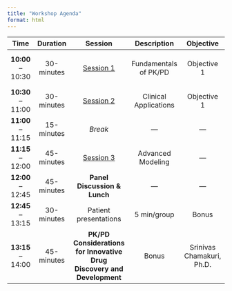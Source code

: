 ```yaml
---
title: "Workshop Agenda"
format: html
---
```


|       Time        |   Duration   |   Session                                       |      Description      |      Objective    |                 Speaker                |
|:-----------------:|:------------:|:-----------------------------------------------:|:---------------------:|:-----------------:|:--------------------------------------:|
| **10:00** – 10:30 |  30-minutes  |  [Session 1](sessions/session_01/template.html) | Fundamentals of PK/PD |    Objective 1    | Jacob K. McPherson, Pharm.D., Ph.D.(c) |
| **10:30** – 11:00 |  30-minutes  |  [Session 2](sessions/session_02/template.html) | Clinical Applications |    Objective 1    |                    "                   |
| **11:00** – 11:15 |  15-minutes  |  *Break*                                        |            —          |         —         |                    —                   |
| **11:15** – 12:00 |  45-minutes  |  [Session 3](sessions/session_03/template.html) |   Advanced Modeling   |         —         |                    "                   |
| **12:00** – 12:45 |  45-minutes  |  **Panel Discussion & Lunch**                   |            —          |         —         |                    —                   |
| **12:45** – 13:15 |  30-minutes  |  Patient presentations                          |      5 min/group      |       Bonus       |                    —                   |
| **13:15** – 14:00 |  45-minutes  |  **PK/PD Considerations for Innovative Drug Discovery and Development** |       Bonus       |        Srinivas Chamakuri, Ph.D.       |
